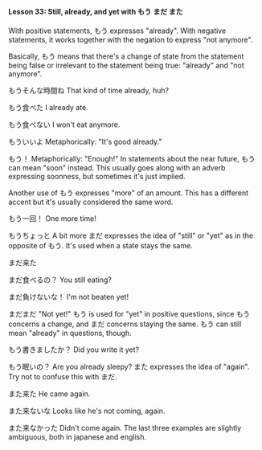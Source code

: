 
#### Lesson 33: Still, already, and yet with もう まだ また


With positive statements, もう expresses "already". With negative statements, it works together with the negation to express "not anymore".


Basically, もう means that there's a change of state from the statement being false or irrelevant to the statement being true: "already" and "not anymore".


もうそんな時間ね That kind of time already, huh?  

もう食べた I already ate.  

もう食べない I won't eat anymore.  

もういいよ Metaphorically: "It's good already."  

もう！ Metaphorically: "Enough!"
In statements about the near future, もう can mean "soon" instead. This usually goes along with an adverb expressing soonness, but sometimes it's just implied.


Another use of もう expresses "more" of an amount. This has a different accent but it's usually considered the same word.


もう一回！ One more time!  

もうちょっと A bit more
まだ expresses the idea of "still" or "yet" as in the opposite of もう. It's used when a state stays the same.


まだ来た  

まだ食べるの？ You still eating?  

まだ負けないな！ I'm not beaten yet!  

まだまだ "Not yet!"
もう is used for "yet" in positive questions, since もう concerns a change, and まだ concerns staying the same. もう can still mean "already" in questions, though.


もう書きましたか？ Did you write it yet?  

もう眠いの？ Are you already sleepy?
また expresses the idea of "again". Try not to confuse this with まだ.


また来た He came again.  

また来ないな Looks like he's not coming, again.  

また来なかった Didn't come again.
The last three examples are slightly ambiguous, both in japanese and english.


